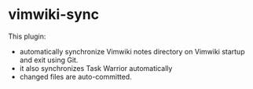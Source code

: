 # vimwiki-sync

This plugin:

 - automatically synchronize Vimwiki notes directory on Vimwiki startup and exit using Git.
 - it also synchronizes Task Warrior automatically
 - changed files are auto-committed. 

